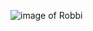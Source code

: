 ![image of Robbi](https://res.cloudinary.com/practicaldev/image/fetch/s--hieyvbUt--/c_imagga_scale,f_auto,fl_progressive,h_420,q_auto,w_1000/https://dev-to-uploads.s3.amazonaws.com/i/vhon4d1apw95nhkyu4ks.jpg)
